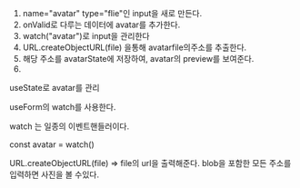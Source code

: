 
1. name="avatar" type="flie"인 input을 새로 만든다.
2. onValid로 다루는 데이터에 avatar를 추가한다.
3.  watch("avatar")로 input을 관리한다
4. URL.createObjectURL(file) 을통해 avatarfile의주소를 추출한다.
5. 해당 주소를 avatarState에 저장하여, avatar의 preview를 보여준다.
6.
useState로 avatar를 관리

useForm의 watch를 사용한다.

watch 는 일종의 이벤트핸들러이다.

const avatar = watch()

URL.createObjectURL(file) => file의 url을 출력해준다.
blob을 포함한 모든 주소를 입력하면 사진을 볼 수있다.

